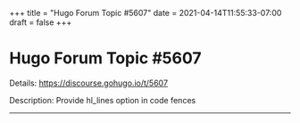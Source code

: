 +++
title = "Hugo Forum Topic #5607"
date = 2021-04-14T11:55:33-07:00
draft = false
+++
# Hugo Forum Topic #5607

Details: <https://discourse.gohugo.io/t/5607>

Description: Provide hl_lines option in code fences

---
